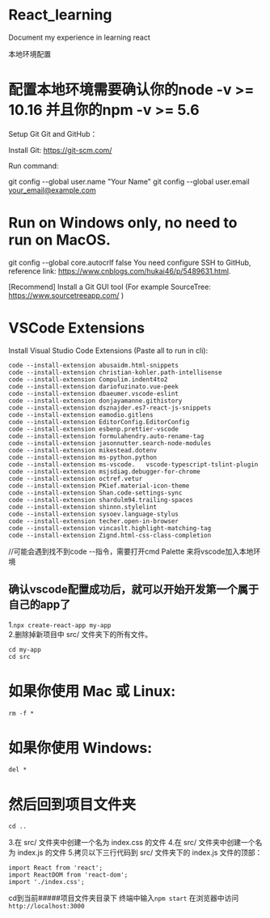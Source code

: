 # React_learning
Document my experience in learning react

<link herf = "https://zh-hans.reactjs.org/tutorial/tutorial.html#setup-option-2-local-development-environment">本地环境配置</link>

# 配置本地环境需要确认你的node -v >= 10.16 并且你的npm -v >= 5.6

Setup Git
Git and GitHub：

Install Git: https://git-scm.com/

Run command:

git config --global user.name "Your Name"
git config --global user.email your_email@example.com
# Run on Windows only, no need to run on MacOS.
git config --global core.autocrlf false
You need configure SSH to GitHub, reference link: https://www.cnblogs.com/hukai46/p/5489631.html.

[Recommend] Install a Git GUI tool (For example SourceTree: https://www.sourcetreeapp.com/ )


# VSCode Extensions
Install Visual Studio Code Extensions (Paste all to run in cli):
```
code --install-extension abusaidm.html-snippets  
code --install-extension christian-kohler.path-intellisense  
code --install-extension Compulim.indent4to2  
code --install-extension dariofuzinato.vue-peek  
code --install-extension dbaeumer.vscode-eslint  
code --install-extension donjayamanne.githistory  
code --install-extension dsznajder.es7-react-js-snippets  
code --install-extension eamodio.gitlens  
code --install-extension EditorConfig.EditorConfig  
code --install-extension esbenp.prettier-vscode  
code --install-extension formulahendry.auto-rename-tag  
code --install-extension jasonnutter.search-node-modules  
code --install-extension mikestead.dotenv  
code --install-extension ms-python.python  
code --install-extension ms-vscode.   vscode-typescript-tslint-plugin  
code --install-extension msjsdiag.debugger-for-chrome  
code --install-extension octref.vetur  
code --install-extension PKief.material-icon-theme  
code --install-extension Shan.code-settings-sync  
code --install-extension shardulm94.trailing-spaces  
code --install-extension shinnn.stylelint  
code --install-extension sysoev.language-stylus  
code --install-extension techer.open-in-browser  
code --install-extension vincaslt.highlight-matching-tag  
code --install-extension Zignd.html-css-class-completion  
```
//可能会遇到找不到code --指令，需要打开cmd Palette 来将vscode加入本地环境

## 确认vscode配置成功后，就可以开始开发第一个属于自己的app了  
1.`npx create-react-app my-app`  
2.删除掉新项目中 src/ 文件夹下的所有文件。  
```
cd my-app
cd src
```
# 如果你使用 Mac 或 Linux:
```
rm -f *
```
# 如果你使用 Windows:
```
del *
```
# 然后回到项目文件夹
```
cd ..  
```
3.在 src/ 文件夹中创建一个名为 index.css 的文件
4.在 src/ 文件夹中创建一个名为 index.js 的文件
5.拷贝以下三行代码到 src/ 文件夹下的 index.js 文件的顶部：
``` 
import React from 'react';  
import ReactDOM from 'react-dom';  
import './index.css';  
```

cd到当前#####项目文件夹目录下  终端中输入`npm start`
在浏览器中访问`http://localhost:3000`


